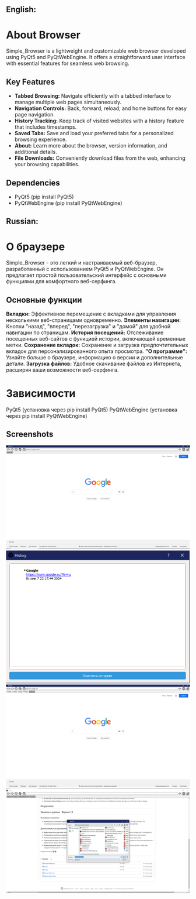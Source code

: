 ## English:
# About Browser

Simple_Browser is a lightweight and customizable web browser developed using PyQt5 and PyQtWebEngine. It offers a straightforward user interface with essential features for seamless web browsing.

## Key Features

- **Tabbed Browsing:** Navigate efficiently with a tabbed interface to manage multiple web pages simultaneously.
- **Navigation Controls:** Back, forward, reload, and home buttons for easy page navigation.
- **History Tracking:** Keep track of visited websites with a history feature that includes timestamps.
- **Saved Tabs:** Save and load your preferred tabs for a personalized browsing experience.
- **About:** Learn more about the browser, version information, and additional details.
- **File Downloads:** Conveniently download files from the web, enhancing your browsing capabilities.

## Dependencies

- PyQt5 (pip install PyQt5)
- PyQtWebEngine (pip install PyQtWebEngine)

## Russian:

# О браузере
Simple_Browser - это легкий и настраиваемый веб-браузер, разработанный с использованием PyQt5 и PyQtWebEngine. Он предлагает простой пользовательский интерфейс с основными функциями для комфортного веб-серфинга.

## Основные функции
**Вкладки:** Эффективное перемещение с вкладками для управления несколькими веб-страницами одновременно.
**Элементы навигации:** Кнопки "назад", "вперед", "перезагрузка" и "домой" для удобной навигации по страницам.
**История посещений:** Отслеживание посещенных веб-сайтов с функцией истории, включающей временные метки.
**Сохранение вкладок:** Сохранение и загрузка предпочтительных вкладок для персонализированного опыта просмотра.
**"О программе":** Узнайте больше о браузере, информацию о версии и дополнительные детали.
**Загрузка файлов:** Удобное скачивание файлов из Интернета, расширяя ваши возможности веб-серфинга.

# Зависимости

PyQt5 (установка через pip install PyQt5)
PyQtWebEngine (установка через pip install PyQtWebEngine)

## Screenshots

![image1](/screenshots/image1.PNG?raw=true "Home page")
![image2](/screenshots/image2.PNG?raw=true "History")
![image3](/screenshots/image3.PNG?raw=true "Many tabs")
![image4](/screenshots/image4.PNG?raw=true "Download files")


